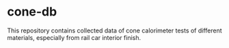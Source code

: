 # cone-db
This repository contains collected data of cone calorimeter tests of different materials, especially from rail car interior finish.
